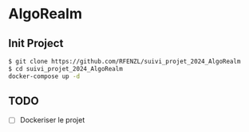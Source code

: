 # AlgoRealm

## Init Project

```bash
$ git clone https://github.com/RFENZL/suivi_projet_2024_AlgoRealm
$ cd suivi_projet_2024_AlgoRealm
docker-compose up -d
```

## TODO 

- [ ] Dockeriser le projet